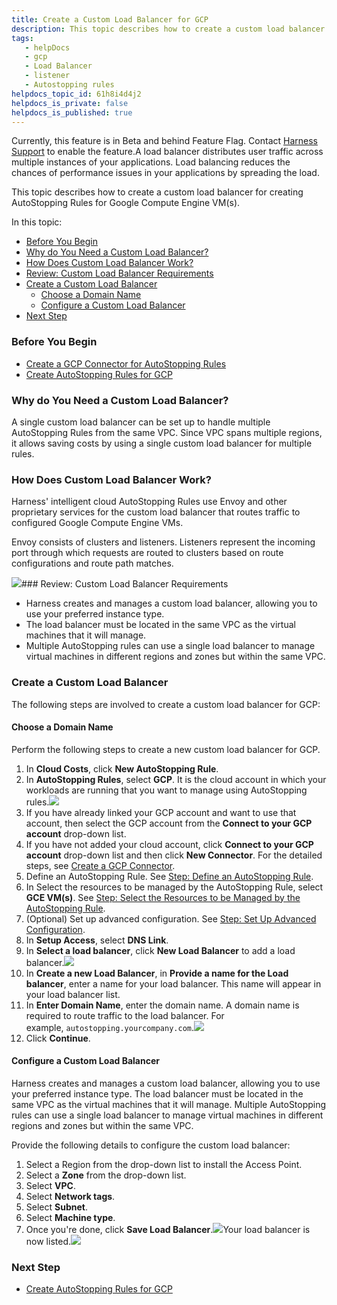 ```yaml
---
title: Create a Custom Load Balancer for GCP
description: This topic describes how to create a custom load balancer for GCP.
tags: 
   - helpDocs
   - gcp
   - Load Balancer
   - listener
   - Autostopping rules
helpdocs_topic_id: 61h8i4d4j2
helpdocs_is_private: false
helpdocs_is_published: true
---
```


Currently, this feature is in Beta and behind Feature Flag. Contact [Harness Support](mailto:support@harness.io) to enable the feature.A load balancer distributes user traffic across multiple instances of your applications. Load balancing reduces the chances of performance issues in your applications by spreading the load.

This topic describes how to create a custom load balancer for creating AutoStopping Rules for Google Compute Engine VM(s).

In this topic:

* [Before You Begin](create-custom-load-balancer-for-gcp.md)
* [Why do You Need a Custom Load Balancer?](create-custom-load-balancer-for-gcp.md)
* [How Does Custom Load Balancer Work?](create-custom-load-balancer-for-gcp.md)
* [Review: Custom Load Balancer Requirements](create-custom-load-balancer-for-gcp.md)
* [Create a Custom Load Balancer](create-custom-load-balancer-for-gcp.md)
	+ [Choose a Domain Name](create-custom-load-balancer-for-gcp.md)
	+ [Configure a Custom Load Balancer](create-custom-load-balancer-for-gcp.md)
* [Next Step](create-custom-load-balancer-for-gcp.md)

### Before You Begin

* [Create a GCP Connector for AutoStopping Rules](../cloud-cost-management/add-connectors/create-a-gcp-connector-for-auto-stopping-rules.md)
* [Create AutoStopping Rules for GCP](../cloud-cost-management/add-connectors/create-auto-stopping-rules/create-auto-stopping-rules-for-gcp.md)

### Why do You Need a Custom Load Balancer?

A single custom load balancer can be set up to handle multiple AutoStopping Rules from the same VPC. Since VPC spans multiple regions, it allows saving costs by using a single custom load balancer for multiple rules.

### How Does Custom Load Balancer Work?

Harness' intelligent cloud AutoStopping Rules use Envoy and other proprietary services for the custom load balancer that routes traffic to configured Google Compute Engine VMs.

Envoy consists of clusters and listeners. Listeners represent the incoming port through which requests are routed to clusters based on route configurations and route path matches.

![](https://files.helpdocs.io/i5nl071jo5/articles/61h8i4d4j2/1648745647724/screenshot-2022-03-31-at-10-23-46-pm.png)### Review: Custom Load Balancer Requirements

* Harness creates and manages a custom load balancer, allowing you to use your preferred instance type.
* The load balancer must be located in the same VPC as the virtual machines that it will manage.
* Multiple AutoStopping rules can use a single load balancer to manage virtual machines in different regions and zones but within the same VPC.

### Create a Custom Load Balancer

The following steps are involved to create a custom load balancer for GCP:

#### Choose a Domain Name

Perform the following steps to create a new custom load balancer for GCP.

1. In **Cloud Costs**, click **New AutoStopping Rule**.
2. In **AutoStopping Rules**, select **GCP**. It is the cloud account in which your workloads are running that you want to manage using AutoStopping rules.![](https://files.helpdocs.io/i5nl071jo5/articles/cfojlhnf8s/1634627802704/screenshot-2021-10-19-at-12-46-27-pm.png)
3. If you have already linked your GCP account and want to use that account, then select the GCP account from the **Connect to your GCP account** drop-down list.
4. If you have not added your cloud account, click **Connect to your GCP account** drop-down list and then click **New Connector**. For the detailed steps, see [Create a GCP Connector](../cloud-cost-management/add-connectors/create-a-gcp-connector-for-auto-stopping-rules.md).
5. Define an AutoStopping Rule. See [Step: Define an AutoStopping Rule](../cloud-cost-management/add-connectors/create-auto-stopping-rules/create-auto-stopping-rules-for-gcp.md).
6. In Select the resources to be managed by the AutoStopping Rule, select **GCE VM(s)**. See [Step: Select the Resources to be Managed by the AutoStopping Rule](../cloud-cost-management/add-connectors/create-auto-stopping-rules/create-auto-stopping-rules-for-gcp.md).
7. (Optional) Set up advanced configuration. See [Step: Set Up Advanced Configuration](../cloud-cost-management/add-connectors/create-auto-stopping-rules/create-auto-stopping-rules-for-gcp.md).
8. In **Setup Access**, select **DNS Link**.
9. In **Select a load balancer**, click **New Load Balancer** to add a load balancer.[![](https://files.helpdocs.io/i5nl071jo5/articles/eba1bn2jm6/1643309101396/screenshot-2022-01-28-at-12-14-43-am.png)](https://files.helpdocs.io/i5nl071jo5/articles/eba1bn2jm6/1643309101396/screenshot-2022-01-28-at-12-14-43-am.png)
10. In **Create a new Load Balancer**, in **Provide a name for the Load balancer**, enter a name for your load balancer. This name will appear in your load balancer list.
11. In **Enter Domain Name**, enter the domain name. A domain name is required to route traffic to the load balancer. For example, `autostopping.yourcompany.com`.![](https://files.helpdocs.io/i5nl071jo5/articles/61h8i4d4j2/1648750801172/screenshot-2022-03-31-at-11-49-41-pm.png)
12. Click **Continue**.

#### Configure a Custom Load Balancer

Harness creates and manages a custom load balancer, allowing you to use your preferred instance type. The load balancer must be located in the same VPC as the virtual machines that it will manage. Multiple AutoStopping rules can use a single load balancer to manage virtual machines in different regions and zones but within the same VPC.

Provide the following details to configure the custom load balancer:

1. Select a Region from the drop-down list to install the Access Point.
2. Select a **Zone** from the drop-down list.
3. Select **VPC**.
4. Select **Network tags**.
5. Select **Subnet**.
6. Select **Machine type**.
7. Once you're done, click **Save Load Balancer**.![](https://files.helpdocs.io/i5nl071jo5/articles/61h8i4d4j2/1648799139611/screenshot-2022-03-31-at-11-51-42-pm.png)Your load balancer is now listed.![](https://files.helpdocs.io/i5nl071jo5/articles/61h8i4d4j2/1648751071047/screenshot-2022-03-31-at-11-54-11-pm.png)

### Next Step

* [Create AutoStopping Rules for GCP](../cloud-cost-management/add-connectors/create-auto-stopping-rules/create-auto-stopping-rules-for-gcp.md)

